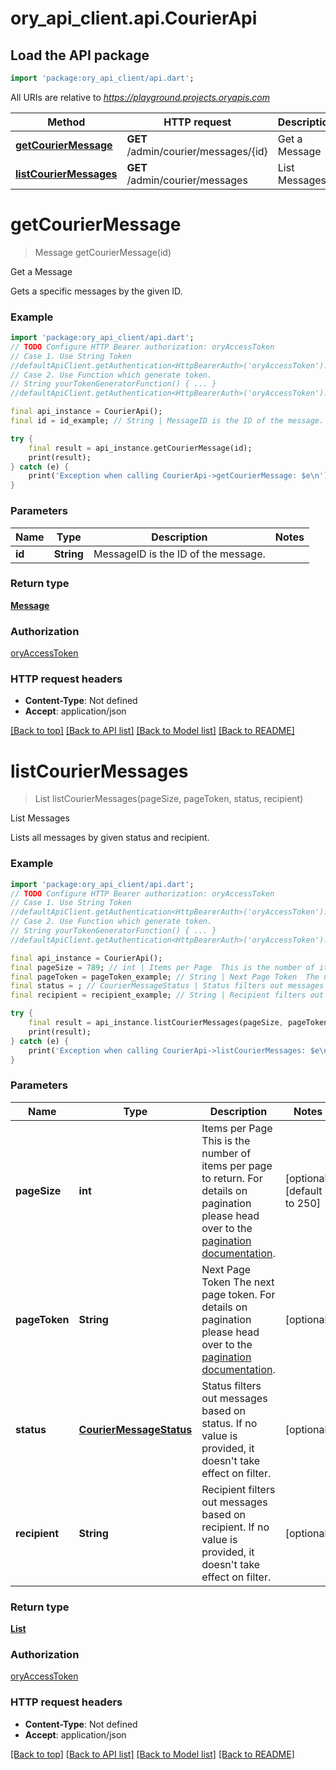 # ory_api_client.api.CourierApi

## Load the API package
```dart
import 'package:ory_api_client/api.dart';
```

All URIs are relative to *https://playground.projects.oryapis.com*

Method | HTTP request | Description
------------- | ------------- | -------------
[**getCourierMessage**](CourierApi.md#getcouriermessage) | **GET** /admin/courier/messages/{id} | Get a Message
[**listCourierMessages**](CourierApi.md#listcouriermessages) | **GET** /admin/courier/messages | List Messages


# **getCourierMessage**
> Message getCourierMessage(id)

Get a Message

Gets a specific messages by the given ID.

### Example
```dart
import 'package:ory_api_client/api.dart';
// TODO Configure HTTP Bearer authorization: oryAccessToken
// Case 1. Use String Token
//defaultApiClient.getAuthentication<HttpBearerAuth>('oryAccessToken').setAccessToken('YOUR_ACCESS_TOKEN');
// Case 2. Use Function which generate token.
// String yourTokenGeneratorFunction() { ... }
//defaultApiClient.getAuthentication<HttpBearerAuth>('oryAccessToken').setAccessToken(yourTokenGeneratorFunction);

final api_instance = CourierApi();
final id = id_example; // String | MessageID is the ID of the message.

try {
    final result = api_instance.getCourierMessage(id);
    print(result);
} catch (e) {
    print('Exception when calling CourierApi->getCourierMessage: $e\n');
}
```

### Parameters

Name | Type | Description  | Notes
------------- | ------------- | ------------- | -------------
 **id** | **String**| MessageID is the ID of the message. | 

### Return type

[**Message**](Message.md)

### Authorization

[oryAccessToken](../README.md#oryAccessToken)

### HTTP request headers

 - **Content-Type**: Not defined
 - **Accept**: application/json

[[Back to top]](#) [[Back to API list]](../README.md#documentation-for-api-endpoints) [[Back to Model list]](../README.md#documentation-for-models) [[Back to README]](../README.md)

# **listCourierMessages**
> List<Message> listCourierMessages(pageSize, pageToken, status, recipient)

List Messages

Lists all messages by given status and recipient.

### Example
```dart
import 'package:ory_api_client/api.dart';
// TODO Configure HTTP Bearer authorization: oryAccessToken
// Case 1. Use String Token
//defaultApiClient.getAuthentication<HttpBearerAuth>('oryAccessToken').setAccessToken('YOUR_ACCESS_TOKEN');
// Case 2. Use Function which generate token.
// String yourTokenGeneratorFunction() { ... }
//defaultApiClient.getAuthentication<HttpBearerAuth>('oryAccessToken').setAccessToken(yourTokenGeneratorFunction);

final api_instance = CourierApi();
final pageSize = 789; // int | Items per Page  This is the number of items per page to return. For details on pagination please head over to the [pagination documentation](https://www.ory.sh/docs/ecosystem/api-design#pagination).
final pageToken = pageToken_example; // String | Next Page Token  The next page token. For details on pagination please head over to the [pagination documentation](https://www.ory.sh/docs/ecosystem/api-design#pagination).
final status = ; // CourierMessageStatus | Status filters out messages based on status. If no value is provided, it doesn't take effect on filter.
final recipient = recipient_example; // String | Recipient filters out messages based on recipient. If no value is provided, it doesn't take effect on filter.

try {
    final result = api_instance.listCourierMessages(pageSize, pageToken, status, recipient);
    print(result);
} catch (e) {
    print('Exception when calling CourierApi->listCourierMessages: $e\n');
}
```

### Parameters

Name | Type | Description  | Notes
------------- | ------------- | ------------- | -------------
 **pageSize** | **int**| Items per Page  This is the number of items per page to return. For details on pagination please head over to the [pagination documentation](https://www.ory.sh/docs/ecosystem/api-design#pagination). | [optional] [default to 250]
 **pageToken** | **String**| Next Page Token  The next page token. For details on pagination please head over to the [pagination documentation](https://www.ory.sh/docs/ecosystem/api-design#pagination). | [optional] 
 **status** | [**CourierMessageStatus**](.md)| Status filters out messages based on status. If no value is provided, it doesn't take effect on filter. | [optional] 
 **recipient** | **String**| Recipient filters out messages based on recipient. If no value is provided, it doesn't take effect on filter. | [optional] 

### Return type

[**List<Message>**](Message.md)

### Authorization

[oryAccessToken](../README.md#oryAccessToken)

### HTTP request headers

 - **Content-Type**: Not defined
 - **Accept**: application/json

[[Back to top]](#) [[Back to API list]](../README.md#documentation-for-api-endpoints) [[Back to Model list]](../README.md#documentation-for-models) [[Back to README]](../README.md)


